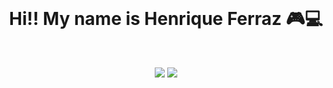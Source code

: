 
<br />
<p align="center">
  <h1 align="center">Hi!! My name is Henrique Ferraz 🎮💻</h1>
 <br />
  <p align="center">
     <img src="https://github-readme-stats.vercel.app/api?username=henriquedeve&show_icons=true&theme=tokyonight">
     <img src="https://github-readme-stats.vercel.app/api/top-langs/?username=henriquedeve&layout=compact)(https://github.com/henriquedeve/github-readme-stats&theme=tokyonight">
<!--      <img  width="150em" heigth="150em" src="Sem Título-3.png"> -->
 </p>
